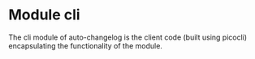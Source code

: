 # Module cli

The cli module of auto-changelog is the client code (built using picocli) encapsulating the functionality of the
module.
